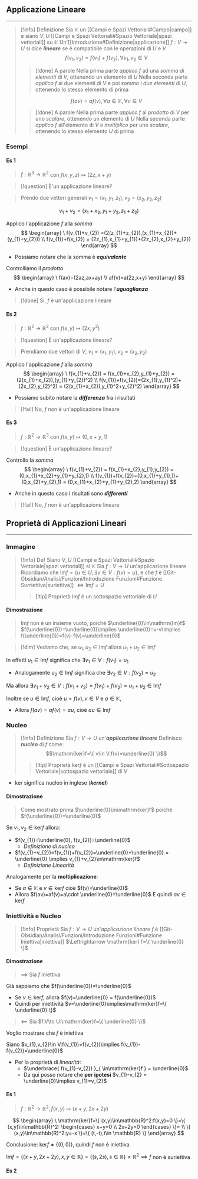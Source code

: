 ## Applicazione Lineare
---
>[!info] Definizione
>Sia $\mathbb{K}$ un [[Campi e Spazi Vettoriali#Campo|campo]] e siano $V,U$ [[Campi e Spazi Vettoriali#Spazio Vettoriale|spazi vettoriali]] su $\mathbb{K}$
>Un'[[Introduzione#Definizione|applicazione]] $f:V\to U$ si dice ***lineare*** se è compatibile con le operazioni di $U$ e $V$
>$$f(v_{1},v_{2})=f(v_{1})+f(v_{2}), \forall v_{1},v_{2} \in V$$
>>[!done] A parole
>>Nella prima parte *applico* $f$ ad una *somma di elementi* di $V$, ottenendo un elemento di $U$
>>Nella seconda parte *applico* $f$ ai due elementi di $V$ e poi *sommo i due elementi* di $U$, ottenendo lo stesso elemento di prima
>
>$$f(av) = af(v), \forall a \in\mathbb{K}, \forall v \in V$$
>>[!done] A parole
>>Nella prima parte *applico* $f$ al *prodotto* di $V$ per uno *scalare*, ottenendo un elemento di $U$
>>Nella seconda parte *applico* $f$ all'elemento di $V$ e *moltiplico* per uno *scalare*, ottenendo lo stesso elemento $U$ di prima

### Esempi
#### Es 1
>$f:\mathbb{R}^3\to \mathbb{R}^2$ con $f(x,y,z)\mapsto(2z,x+y)$

>[!question] È'un applicazione lineare?

>Prendo due vettori generali $v_{1}=(x_{1},y_{1},z_{1}), v_{2}=(x_{2},y_{2},z_{2})$

$$
v_{1}+v_{2} = (x_{1}+x_{2},y_{1}+y_{2},z_{1}+z_{2})
$$

Applico l'applicazione $f$ alla *somma*
$$
\begin{array}
\ f(v_{1}+v_{2}) =(2(z_{1}+z_{2}),(x_{1}+x_{2})+(y_{1}+y_{2})) \\
f(v_{1})+f(v_{2}) = (2z_{1},x_{1}+y_{1})+(2z_{2},x_{2}+y_{2})
\end{array}
$$
- Possiamo notare che la somma è ***equivalente***

Controlliamo il *prodotto*
$$
\begin{array}
\ f(av)=(2az,ax+ay) \\
af(v)=a(2z,x+y)
\end{array}
$$
- Anche in questo caso è possibile notare l'***uguaglianza***

>[!done] Si, $f$ è un'applicazione lineare

#### Es 2
>$f:\mathbb{R}^2\to\mathbb{R}^2$ con $f(x,y) \mapsto (2x,y^2)$

>[!question] È un'applicazione lineare?

>Prendiamo due vettori di $V$, $v_{1}=(x_{1},y_{1}), v_{2}=(x_{2},y_{2})$

Applico l'applicazione $f$ alla *somma*
$$
\begin{array}
\ f(v_{1}+v_{2}) = f(x_{1}+x_{2},y_{1}+y_{2}) =(2(x_{1}+x_{2}),(y_{1}+y_{2})^2) \\
f(v_{1})+f(v_{2})=(2x_{1},y_{1}^2)+(2x_{2},y_{2}^2) = (2(x_{1}+x_{2}),y_{1}^2+y_{2}^2)
\end{array}
$$

- Possiamo subito notare la ***differenza*** fra i risultati

>[!fail] No, $f$ non è un'applicazione lineare

#### Es 3
>$f:\mathbb{R}^2\to\mathbb{R}^3$ con $f(x,y)\mapsto (0,x+y,1)$

>[!question] È un'applicazione lineare?

Controllo la *somma*
$$
\begin{array}
\ f(v_{1}+v_{2}) = f(x_{1}+x_{2},y_{1},y_{2}) = (0,x_{1}+x_{2}+y_{1}+y_{2},1) \\
f(v_{1})+f(v_{2})=(0,x_{1}+y_{1},1)+(0,x_{2}+y_{2},1) = (0,x_{1}+x_{2}+y_{1}+y_{2},2)
\end{array}
$$
- Anche in questo caso i risultati sono ***differenti***

>[!fail] No, $f$ non è un'applicazione lineare

## Proprietà di Applicazioni Lineari
---
### Immagine
>[!info] Def
>Siano $V,U$ [[Campi e Spazi Vettoriali#Spazio Vettoriale|spazi vettoriali]] si $\mathbb{K}$
>Sia $f:V\to U$ un'applicazione lineare
>Ricordiamo che $\mathrm{Im}f =\{ u\in U,\exists v\in V:f(v)=u \}$, e che $f$ è [[Git-Obsidian/Analisi/Funzioni/Introduzione Funzioni#Funzione Surriettiva|suriettiva]] $\Leftrightarrow \mathrm{Im}f=U$
>>[!tip] Proprietà
>>$\mathrm{Im}f$ è un sottospazio vettoriale di $U$

#### Dimostrazione
>$\mathrm{Im}f$ non è un insieme vuoto, poiché $\underline{0}\in\mathrm{Im}f$
>$f(\underline{0})=\underline{0}\implies \underline{0}=v-v\implies f(\underline{0})=f(v)-f(v)=\underline{0}$

>[!dim] Vediamo che, se $u_{1},u_{2}\in\mathrm{Im}f$ allora $u_{1}+u_{2}\in\mathrm{Im}f$

In effetti $u_{1}\in\mathrm{Im}f$ significa che $\exists v_{1}\in V:f(v_{1})=u_{1}$
- Analogamente $u_{2}\in\mathrm{Im}f$ significa che $\exists v_{2}\in V:f(v_{2})=u_{2}$

Ma allora $\exists v_{1}+v_{2} \in V:f(v_{1}+v_{2})=f(v_{1})+f(v_{2})=u_{1}+u_{2}\in \mathrm{Im}f$

Inoltre se $u\in \mathrm{Im}f$, cioè $u=f(v), v\in V$ e $a\in\mathbb{K}$,
- Allora $f(av)=af(v)=au$, cioè $au\in\mathrm{Im}f$

### Nucleo
>[!info] Definizione
>Sia $f:V\to U$ un'***applicazione lineare***
>Definisco ***nucleo*** di $f$ come:
>$$\mathrm{ker}f=\{ v\in V:f(v)=\underline{0} \}$$
>>[!tip] Proprietà
>>$\mathrm{ker}f$ è un [[Campi e Spazi Vettoriali#Sottospazio Vettoriale|sottospazio vettoriale]] di $V$

- $\mathrm{ker}$ significa nucleo in inglese (***kernel***)

#### Dimostrazione
>Come mostrato prima $\underline{0}\in\mathrm{ker}f$ poiché $f(\underline{0})=\underline{0}$

Se $v_{1},v_{2}\in\mathrm{ker}f$ allora:
- $f(v_{1})=\underline{0}, f(v_{2})=\underline{0}$
	- *Definizione di nucleo*
- $f(v_{1}+v_{2})=f(v_{1})+f(v_{2})=\underline{0}+\underline{0} = \underline{0} \implies v_{1}+v_{2}\in\mathrm{ker}f$
	- *Definizione Linearità*

Analogamente per la **moltiplicazione**:
- Se $a\in\mathbb{K}$ e $v\in\mathrm{ker}f$ cioè $f(v)=\underline{0}$
- Allora $f(av)=af(v)=a\cdot \underline{0}=\underline{0}$
E quindi $av\in\mathrm{ker}f$

### Iniettività e Nucleo
>[!info] Proprietà
>Sia $f:V\to U$ un'*applicazione lineare* 
>$f$ è [[Git-Obsidian/Analisi/Funzioni/Introduzione Funzioni#Funzione Iniettiva|iniettiva]] $\Leftrightarrow \mathrm{ker} f=\{ \underline{0} \}$

#### Dimostrazione
>$\implies$
>Sia $f$ iniettiva

Già sappiamo che $f(\underline{0})=\underline{0}$
- Se $v\in\mathrm{ker}f$, allora $f(v)=\underline{0} = f(\underline{0})$
- Quindi per iniettività $v=\underline{0}\implies\mathrm{ker}f=\{ \underline{0} \}$

>$\impliedby$
>Sia $f:V\to U:\mathrm{ker}f=\{ \underline{0} \}$

Voglio mostrare che $f$ è iniettiva

Siano $v_{1},v_{2}\in V:f(v_{1})=f(v_{2})\implies f(v_{1})-f(v_{2})=\underline{0}$
- Per la proprietà di *linearità*:
	- $\underbrace{ f(v_{1}-v_{2}) }_{ \in\mathrm{ker}f } = \underline{0}$
	- Da qui posso notare che **per ipotesi** $v_{1}-v_{2} = \underline{0}\implies v_{1}=v_{2}$

#### Es 1
>$f:\mathbb{R}^2\to\mathbb{R}^2, f(x,y)\mapsto(x+y,2x+2y)$

$$
\begin{array}
\ \mathrm{ker}f=\{ (x,y)\in\mathbb{R}^2:f(x,y)=0 \}=\{ (x,y)\in\mathbb{R}^2: \begin{cases}
x+y=0 \\
2x+2y=0
\end{cases}
\}= \\
\{ (x,y)\in\mathbb{R}^2:y=-x \}=\{ (t,-t),t\in \mathbb{R} \}
\end{array}
$$

Conclusione: $\mathrm{ker}f\neq\{ (0,0) \}$, quindi $f$ non è iniettiva

$\mathrm{Im}f=\{ (x+y,2x+2y),x,y\in\mathbb{R} \}=\{ (s,2s),s\in\mathbb{R} \}\neq \mathbb{R}^2 \implies f$ non è suriettiva

#### Es 2